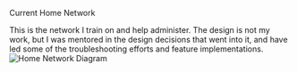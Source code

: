 Current Home Network

This is the network I train on and help administer. The design is not my work, but I was mentored in the design decisions that went into it, and have led some of the troubleshooting efforts and feature implementations. 
![Home Network Diagram](<https://cdn.rawgit.com/Valacirca3927/networking-portfolio/master/Home Network.drawio.svg>)
